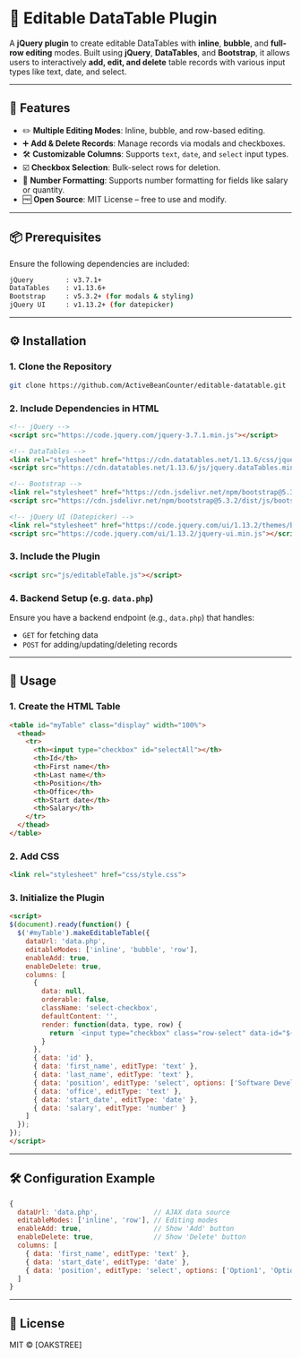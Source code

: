 # 📝 Editable DataTable Plugin

A **jQuery plugin** to create editable DataTables with **inline**, **bubble**, and **full-row editing** modes. Built using **jQuery**, **DataTables**, and **Bootstrap**, it allows users to interactively **add, edit, and delete** table records with various input types like text, date, and select.

---

## 🚀 Features

- ✏️ **Multiple Editing Modes**: Inline, bubble, and row-based editing.
- ➕ **Add & Delete Records**: Manage records via modals and checkboxes.
- 🛠️ **Customizable Columns**: Supports `text`, `date`, and `select` input types.
- ☑️ **Checkbox Selection**: Bulk-select rows for deletion.
- 🔢 **Number Formatting**: Supports number formatting for fields like salary or quantity.
- 🆓 **Open Source**: MIT License – free to use and modify.

---

## 📦 Prerequisites

Ensure the following dependencies are included:

```bash
jQuery        : v3.7.1+
DataTables    : v1.13.6+
Bootstrap     : v5.3.2+ (for modals & styling)
jQuery UI     : v1.13.2+ (for datepicker)
```

---

## ⚙️ Installation

### 1. Clone the Repository

```bash
git clone https://github.com/ActiveBeanCounter/editable-datatable.git
```

### 2. Include Dependencies in HTML

```html
<!-- jQuery -->
<script src="https://code.jquery.com/jquery-3.7.1.min.js"></script>

<!-- DataTables -->
<link rel="stylesheet" href="https://cdn.datatables.net/1.13.6/css/jquery.dataTables.min.css">
<script src="https://cdn.datatables.net/1.13.6/js/jquery.dataTables.min.js"></script>

<!-- Bootstrap -->
<link rel="stylesheet" href="https://cdn.jsdelivr.net/npm/bootstrap@5.3.2/dist/css/bootstrap.min.css">
<script src="https://cdn.jsdelivr.net/npm/bootstrap@5.3.2/dist/js/bootstrap.bundle.min.js"></script>

<!-- jQuery UI (Datepicker) -->
<link rel="stylesheet" href="https://code.jquery.com/ui/1.13.2/themes/base/jquery-ui.css">
<script src="https://code.jquery.com/ui/1.13.2/jquery-ui.min.js"></script>
```

### 3. Include the Plugin

```html
<script src="js/editableTable.js"></script>
```

### 4. Backend Setup (e.g. `data.php`)

Ensure you have a backend endpoint (e.g., `data.php`) that handles:
- `GET` for fetching data
- `POST` for adding/updating/deleting records

---

## 📖 Usage

### 1. Create the HTML Table

```html
<table id="myTable" class="display" width="100%">
  <thead>
    <tr>
      <th><input type="checkbox" id="selectAll"></th>
      <th>Id</th>
      <th>First name</th>
      <th>Last name</th>
      <th>Position</th>
      <th>Office</th>
      <th>Start date</th>
      <th>Salary</th>
    </tr>
  </thead>
</table>
```

### 2. Add CSS

```html
<link rel="stylesheet" href="css/style.css">
```

### 3. Initialize the Plugin

```html
<script>
$(document).ready(function() {
  $('#myTable').makeEditableTable({
    dataUrl: 'data.php',
    editableModes: ['inline', 'bubble', 'row'],
    enableAdd: true,
    enableDelete: true,
    columns: [
      {
        data: null,
        orderable: false,
        className: 'select-checkbox',
        defaultContent: '',
        render: function(data, type, row) {
          return `<input type="checkbox" class="row-select" data-id="${row.id}">`;
        }
      },
      { data: 'id' },
      { data: 'first_name', editType: 'text' },
      { data: 'last_name', editType: 'text' },
      { data: 'position', editType: 'select', options: ['Software Developer', 'Data Analyst', 'IT'] },
      { data: 'office', editType: 'text' },
      { data: 'start_date', editType: 'date' },
      { data: 'salary', editType: 'number' }
    ]
  });
});
</script>
```

---

## 🛠 Configuration Example

```js
{
  dataUrl: 'data.php',              // AJAX data source
  editableModes: ['inline', 'row'], // Editing modes
  enableAdd: true,                  // Show 'Add' button
  enableDelete: true,               // Show 'Delete' button
  columns: [
    { data: 'first_name', editType: 'text' },
    { data: 'start_date', editType: 'date' },
    { data: 'position', editType: 'select', options: ['Option1', 'Option2'] }
  ]
}
```

---

## 📄 License

MIT © [OAKSTREE]
